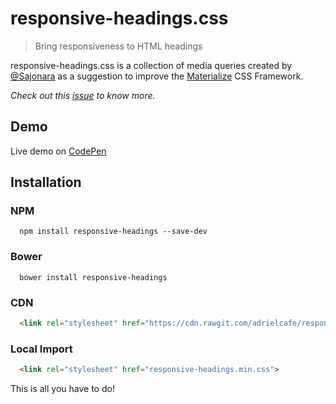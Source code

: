 # responsive-headings.css
> Bring responsiveness to HTML headings

responsive-headings.css is a collection of media queries created by [@Sajonara](https://github.com/Sajonara) as a suggestion to improve the [Materialize](http://materializecss.com/) CSS Framework.

*Check out this [issue](https://github.com/Dogfalo/materialize/issues/2684) to know more.*

## Demo
Live demo on [CodePen](http://codepen.io/adrielcafe/full/GqJxdr/)

## Installation

### NPM
```
  npm install responsive-headings --save-dev
```

### Bower
```
  bower install responsive-headings
```

### CDN
```html
  <link rel="stylesheet" href="https://cdn.rawgit.com/adrielcafe/responsive-headings.css/master/responsive-headings.min.css">
```

### Local Import
```html
  <link rel="stylesheet" href="responsive-headings.min.css">
```

This is all you have to do!
